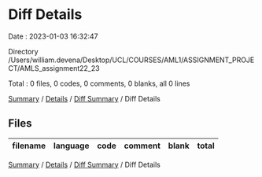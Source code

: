 # Diff Details

Date : 2023-01-03 16:32:47

Directory /Users/william.devena/Desktop/UCL/COURSES/AML1/ASSIGNMENT_PROJECT/AMLS_assignment22_23

Total : 0 files,  0 codes, 0 comments, 0 blanks, all 0 lines

[Summary](results.md) / [Details](details.md) / [Diff Summary](diff.md) / Diff Details

## Files
| filename | language | code | comment | blank | total |
| :--- | :--- | ---: | ---: | ---: | ---: |

[Summary](results.md) / [Details](details.md) / [Diff Summary](diff.md) / Diff Details